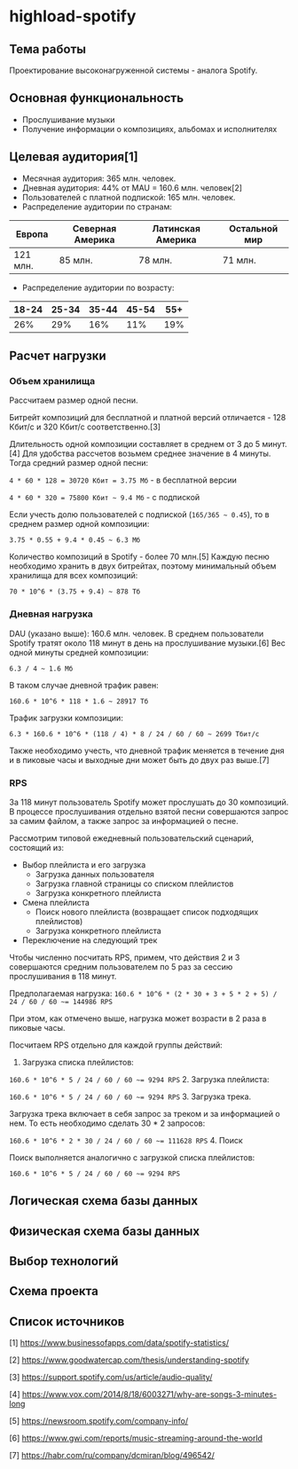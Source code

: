 # highload-spotify

## Тема работы
Проектирование высоконагруженной системы - аналога Spotify.

## Основная функциональность
- Прослушивание музыки
- Получение информации о композициях, альбомах и исполнителях

## Целевая аудитория[1]
- Месячная аудитория: 365 млн. человек.
- Дневная аудитория: 44% от MAU = 160.6 млн. человек[2]
- Пользователей с платной подпиской: 165 млн. человек.
- Распределение аудитории по странам:

Европа  | Северная Америка  | Латинская Америка  | Остальной мир  |
--------| ------------------| -------------------| ---------------|
121 млн.|       85 млн.     |       78 млн.      |     71 млн.    |

- Распределение аудитории по возрасту:

18-24  | 25-34  | 35-44  | 45-54  |   55+   |
-------| -------| -------| -------| --------|
 26%   |  29%   |  16%   |  11%   |   19%   |
 
 
## Расчет нагрузки

### Объем хранилища

Рассчитаем размер одной песни.

Битрейт композиций для бесплатной и платной версий отличается - 128 Кбит/с и 320 Кбит/с соответственно.[3]

Длительность одной композиции составляет в среднем от 3 до 5 минут.[4] Для удобства рассчетов возьмем среднее значение в 4 минуты. Тогда средний размер одной песни:

```4 * 60 * 128 = 30720 Кбит = 3.75 Мб``` - в бесплатной версии

```4 * 60 * 320 = 75800 Кбит ~ 9.4 Мб``` - с подпиской

Если учесть долю пользователей с подпиской (```165/365 ~ 0.45```), то в среднем размер одной композиции:

```3.75 * 0.55 + 9.4 * 0.45 ~ 6.3 Мб ```

Количество композиций в Spotify - более 70 млн.[5] Каждую песню необходимо хранить в двух битрейтах, поэтому минимальный объем хранилища для всех композиций:

```70 * 10^6 * (3.75 + 9.4) ~ 878 Тб```

### Дневная нагрузка

DAU (указано выше): 160.6 млн. человек. В среднем пользователи Spotify тратят около 118 минут в день на прослушивание музыки.[6] Вес одной минуты средней композиции:

```6.3 / 4 ~ 1.6 Мб```

В таком случае дневной трафик равен:

```160.6 * 10^6 * 118 * 1.6 ~ 28917 Тб```

Трафик загрузки композиции:

```6.3 * 160.6 * 10^6 * (118 / 4) * 8 / 24 / 60 / 60 ~ 2699 Тбит/с```

Также необходимо учесть, что дневной трафик меняется в течение дня и в пиковые часы и выходные дни может быть до двух раз выше.[7]

### RPS

За 118 минут пользователь Spotify может прослушать до 30 композиций. В процессе прослушивания отдельно взятой песни совершаются запрос за самим файлом, а также запрос за информацией о песне.

Рассмотрим типовой ежедневный пользовательский сценарий, состоящий из:

- Выбор плейлиста и его загрузка
  - Загрузка данных пользователя
  - Загрузка главной страницы со списком плейлистов
  - Загрузка конкретного плейлиста
- Смена плейлиста
  - Поиск нового плейлиста (возвращает список подходящих плейлистов)
  - Загрузка конкретного плейлиста
- Переключение на следующий трек

Чтобы численно посчитать RPS, примем, что действия 2 и 3 совершаются средним пользователем по 5 раз за сессию прослушивания в 118 минут.

Предполагаемая нагрузка:
```160.6 * 10^6 * (2 * 30 + 3 + 5 * 2 + 5) / 24 / 60 / 60 ~= 144986 RPS```

При этом, как отмечено выше, нагрузка может возрасти в 2 раза в пиковые часы.

Посчитаем RPS отдельно для каждой группы действий:

1. Загрузка списка плейлистов:

```160.6 * 10^6 * 5 / 24 / 60 / 60 ~= 9294 RPS```
2. Загрузка плейлиста:

```160.6 * 10^6 * 5 / 24 / 60 / 60 ~= 9294 RPS```
3. Загрузка трека.

Загрузка трека включает в себя запрос за треком и за информацией о нем. То есть необходимо сделать 30 * 2 запросов:

```160.6 * 10^6 * 2 * 30 / 24 / 60 / 60 ~= 111628 RPS```
4. Поиск

Поиск выполняется аналогично с загрузкой списка плейлистов:

```160.6 * 10^6 * 5 / 24 / 60 / 60 ~= 9294 RPS```

## Логическая схема базы данных

## Физическая схема базы данных

## Выбор технологий

## Схема проекта

## Список источников

[1] https://www.businessofapps.com/data/spotify-statistics/

[2] https://www.goodwatercap.com/thesis/understanding-spotify

[3] https://support.spotify.com/us/article/audio-quality/

[4] https://www.vox.com/2014/8/18/6003271/why-are-songs-3-minutes-long

[5] https://newsroom.spotify.com/company-info/

[6] https://www.gwi.com/reports/music-streaming-around-the-world

[7] https://habr.com/ru/company/dcmiran/blog/496542/
